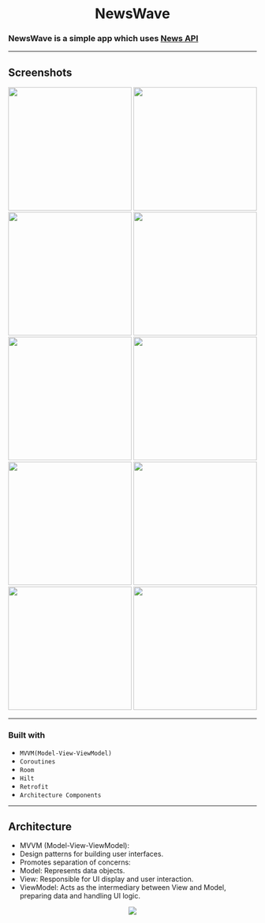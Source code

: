 <h1 align="center"> NewsWave </h1>
<h3 align="start">  
  
  NewsWave is a simple app which uses [News API](https://newsdata.io/blog/news-api-for-android/)
</h3>

---

## Screenshots

<img src="https://imgur.com/LXyz8Oe.png" width="250"> <img src="https://imgur.com/9Jl3oe0.png" width="250">
<img src="https://imgur.com/4LZIY4z.png" width="250"> <img src="https://imgur.com/6UmGoCu.png" width="250">
<img src="https://imgur.com/uSc2p8D.png" width="250"> <img src="https://imgur.com/m1iCQTV.png" width="250">
<img src="https://imgur.com/zakEgup.png" width="250"> <img src="https://imgur.com/em2P92c.png" width="250">
<img src="https://imgur.com/ruNJ22k.png" width="250"> <img src="https://imgur.com/swlhNHw.png" width="250">                      


---

 ### Built with

- `MVVM(Model-View-ViewModel)`
- `Coroutines`
- `Room`
- `Hilt` 
- `Retrofit` 
- `Architecture Components`

----

## Architecture
- MVVM (Model-View-ViewModel):
- Design patterns for building user interfaces.
- Promotes separation of concerns:
- Model: Represents data objects.
- View: Responsible for UI display and user interaction.
- ViewModel: Acts as the intermediary between View and Model, preparing data and handling UI logic.
<p align="center">
<img src="https://th.bing.com/th/id/OIP.RboNE1JcU4rpMKiEA-4mAgHaFj?rs=1&pid=ImgDetMain.png"  />  
</p>
